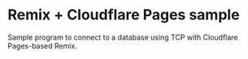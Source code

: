 # Remix + Cloudflare Pages sample

Sample program to connect to a database using TCP with Cloudflare Pages-based Remix.
